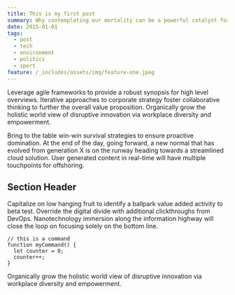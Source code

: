 ```yaml
---
title: This is my first post
summary: Why contemplating our mortality can be a powerful catalyst for change
date: 2015-01-01
tags:
  - post
  - tech
  - environment
  - politics
  - sport
feature: /_includes/assets/img/feature-one.jpeg
---
```

Leverage agile frameworks to provide a robust synopsis for high level overviews. Iterative approaches to corporate strategy foster collaborative thinking to further the overall value proposition. Organically grow the holistic world view of disruptive innovation via workplace diversity and empowerment.

Bring to the table win-win survival strategies to ensure proactive domination. At the end of the day, going forward, a new normal that has evolved from generation X is on the runway heading towards a streamlined cloud solution. User generated content in real-time will have multiple touchpoints for offshoring.

## Section Header

Capitalize on low hanging fruit to identify a ballpark value added activity to beta test. Override the digital divide with additional clickthroughs from DevOps. Nanotechnology immersion along the information highway will close the loop on focusing solely on the bottom line.

``` text/2-3
// this is a command
function myCommand() {
  let counter = 0;
  counter++;
}
```
Organically grow the holistic world view of disruptive innovation via workplace diversity and empowerment.
